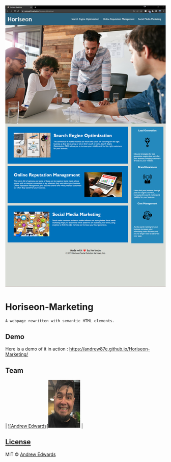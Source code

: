 # ![Horiseon-Marketing](./assets/images/2022-06-15_19-50.png?raw=true "Screenshot")
# Horiseon-Marketing
    A webpage rewritten with semantic HTML elements.


## Demo
Here is a demo of it in action : https://andrew87e.github.io/Horiseon-Marketing/

## Team
 | [![Andrew Edwards]<img src="./assets/images/thatsame.jpg" width=100 height=150>](https://github.com/andrew87e) | 

## [License](https://github.com/Andrew87E/Horiseon-Marketing/blob/main/LICENSE)
 

MIT © [Andrew Edwards](https://github.com/andrew87e)